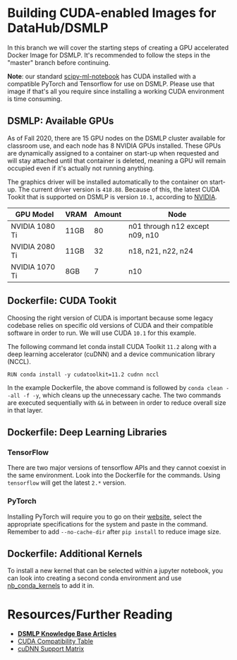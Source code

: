 # Building CUDA-enabled Images for DataHub/DSMLP

In this branch we will cover the starting steps of creating a GPU accelerated Docker Image for DSMLP. It's recommended to follow the steps in the "master" branch before continuing.

**Note**: our standard [scipy-ml-notebook](https://github.com/ucsd-ets/datahub-docker-stack/wiki/Stable-Tag) has CUDA installed with a compatible PyTorch and Tensorflow for use on DSMLP. Please use that image if that's all you require since installing a working CUDA environment is time consuming.

## DSMLP: Available GPUs

As of Fall 2020, there are 15 GPU nodes on the DSMLP cluster available for classroom use, and each node has 8 NVIDIA GPUs installed. These GPUs are dynamically assigned to a container on start-up when requested and will stay attached until that container is deleted, meaning a GPU will remain occupied even if it's actually not running anything.

The graphics driver will be installed automatically to the container on start-up. The current driver version is `418.88`. Because of this, the latest CUDA Tookit that is supported on DSMLP is version `10.1`, according to [NVIDIA](https://docs.nvidia.com/deploy/cuda-compatibility/index.html#binary-compatibility__table-toolkit-driver).

| GPU Model      | VRAM | Amount | Node                            |
|----------------|------|--------|---------------------------------|
| NVIDIA 1080 Ti | 11GB | 80     | n01 through n12 except n09, n10 |
| NVIDIA 2080 Ti | 11GB | 32     | n18, n21, n22, n24              |
| NVIDIA 1070 Ti | 8GB  | 7      | n10                             |

## Dockerfile: CUDA Tookit

Choosing the right version of CUDA is important because some legacy codebase relies on specific old versions of CUDA and their compatible software in order to run. We will use CUDA `10.1` for this example.

The following command let conda install CUDA Toolkit `11.2` along with a deep learning accelerator (cuDNN) and a device communication library (NCCL).

```
RUN conda install -y cudatoolkit=11.2 cudnn nccl
```

In the example Dockerfile, the above command is followed by `conda clean --all -f -y`, which cleans up the unnecessary cache. The two commands are executed sequentially with `&&` in between in order to reduce overall size in that layer.

## Dockerfile: Deep Learning Libraries

### TensorFlow

There are two major versions of tensorflow APIs and they cannot coexist in the same environment. Look into the Dockerfile for the commands. Using `tensorflow` will get the latest `2.*` version. 

### PyTorch

Installing PyTorch will require you to go on their [website](https://pytorch.org/get-started/locally/#start-locally), select the appropriate specifications for the system and paste in the command. Remember to add `--no-cache-dir` after `pip install` to reduce image size.

## Dockerfile: Additional Kernels

To install a new kernel that can be selected within a jupyter notebook, you can look into creating a second conda environment and use [nb_conda_kernels](https://github.com/Anaconda-Platform/nb_conda_kernels) to add it in. 

<!-- ## Dockerfile: Write Access to /opt/conda -->

# Resources/Further Reading
- [**DSMLP Knowledge Base Articles**](https://support.ucsd.edu/its?id=kb_category&kb_category=7defd803db49fb08bd30f6e9af961979&kb_id=e343172edb3c1f40bd30f6e9af961996)
- [CUDA Compatibility Table](https://docs.nvidia.com/deploy/cuda-compatibility/index.html#binary-compatibility__table-toolkit-driver)
- [cuDNN Support Matrix](https://docs.nvidia.com/deeplearning/cudnn/support-matrix/index.html)